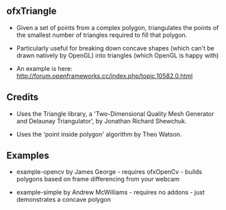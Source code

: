 ofxTriangle
-----------
- Given a set of points from a complex polygon, triangulates the points of the smallest number of triangles required to fill that polygon.

- Particularly useful for breaking down concave shapes (which can't be drawn natively by OpenGL) into triangles (which OpenGL is happy with)

- An example is here:
http://forum.openframeworks.cc/index.php/topic,10582.0.html

Credits
-------
- Uses the Triangle library, a 'Two-Dimensional Quality Mesh Generator and Delaunay Triangulator', by Jonathan Richard Shewchuk.

- Uses the 'point inside polygon' algorithm by Theo Watson.

Examples
--------
- example-opencv by James George - requires ofxOpenCv - builds polygons based on frame differencing from your webcam

- example-simple by Andrew McWilliams - requires no addons - just demonstrates a concave polygon